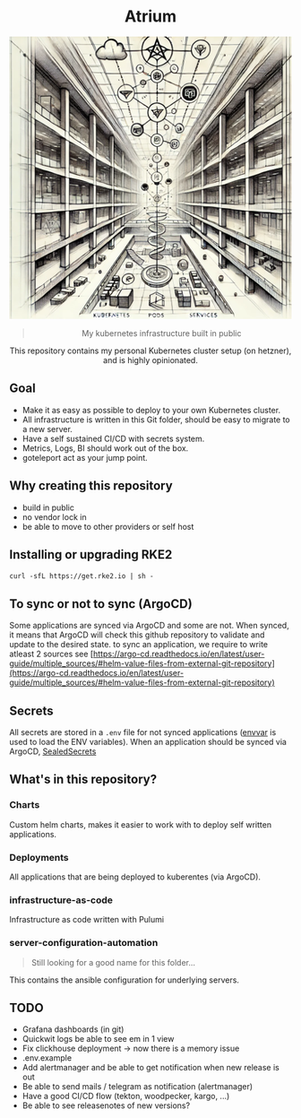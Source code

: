 <div align="center">

# Atrium

![Image of an atrium created by chatgpt](.github/images/bg.webp)

> My kubernetes infrastructure built in public

This repository contains my personal Kubernetes cluster setup (on hetzner), and is highly opinionated.

</div>

## Goal

- Make it as easy as possible to deploy to your own Kubernetes cluster.
- All infrastructure is written in this Git folder, should be easy to migrate to a new server.
- Have a self sustained CI/CD with secrets system.
- Metrics, Logs, BI should work out of the box.
- goteleport act as your jump point.

## Why creating this repository

- build in public
- no vendor lock in
- be able to move to other providers or self host

## Installing or upgrading RKE2

```shell
curl -sfL https://get.rke2.io | sh -
```

## To sync or not to sync (ArgoCD)

Some applications are synced via ArgoCD and some are not. When synced, it means that ArgoCD will check this github repository to validate and update to the desired state.
to sync an application, we require to write atleast 2 sources see [https://argo-cd.readthedocs.io/en/latest/user-guide/multiple_sources/#helm-value-files-from-external-git-repository](https://argo-cd.readthedocs.io/en/latest/user-guide/multiple_sources/#helm-value-files-from-external-git-repository)

## Secrets

All secrets are stored in a `.env` file for not synced applications ([envvar](https://github.com/sevaho/scripts/blob/master/envvar) is used to load the ENV variables). When an application should be synced via ArgoCD, [SealedSecrets](https://github.com/bitnami-labs/sealed-secrets)

## What's in this repository?

### Charts

Custom helm charts, makes it easier to work with to deploy self written applications.

### Deployments

All applications that are being deployed to kuberentes (via ArgoCD).

### infrastructure-as-code

Infrastructure as code written with Pulumi

### server-configuration-automation

> Still looking for a good name for this folder...

This contains the ansible configuration for underlying servers.

## TODO

- Grafana dashboards (in git)
- Quickwit logs be able to see em in 1 view
- Fix clickhouse deployment -> now there is a memory issue
- .env.example
- Add alertmanager and be able to get notification when new release is out
- Be able to send mails / telegram as notification (alertmanager)
- Have a good CI/CD flow (tekton, woodpecker, kargo, ...)
- Be able to see releasenotes of new versions?
